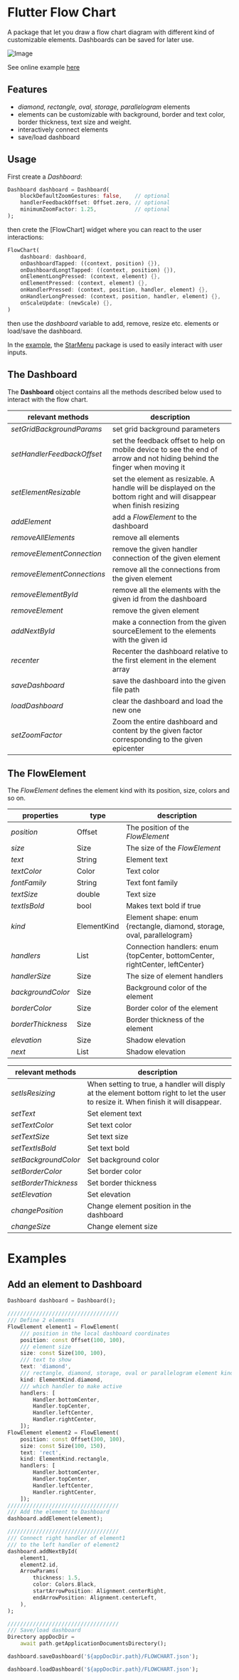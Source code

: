 # Flutter Flow Chart

A package that let you draw a flow chart diagram with different kind of customizable elements. Dashboards can be saved for later use.

![Image](https://github.com/alnitak/flutter_flow_chart/raw/main/images/flowchart.gif)

See online example [here](https://www.marcobavagnoli.com/flutter_flow_chart)

## Features

- _diamond, rectangle, oval, storage, parallelogram_ elements
- elements can be customizable with background, border and text color, border thickness, text size and weight.
- interactively connect elements
- save/load dashboard

## Usage

First create a _Dashboard_:

```dart
Dashboard dashboard = Dashboard(
    blockDefaultZoomGestures: false,    // optional
    handlerFeedbackOffset: Offset.zero, // optional
    minimumZoomFactor: 1.25,            // optional
);
```

then crete the [FlowChart] widget where you can react to the user interactions:

```dart
FlowChart(
    dashboard: dashboard,
    onDashboardTapped: ((context, position) {}),
    onDashboardLongtTapped: ((context, position) {}),
    onElementLongPressed: (context, element) {},
    onElementPressed: (context, element) {},
    onHandlerPressed: (context, position, handler, element) {},
    onHandlerLongPressed: (context, position, handler, element) {},
    onScaleUpdate: (newScale) {},
)
```

then use the _dashboard_ variable to add, remove, resize etc. elements or load/save the dashboard.

In the [example](https://github.com/alnitak/flutter_flow_chart/blob/master/example/lib/main.dart), the [StarMenu](https://pub.dev/packages/star_menu) package is used to easily interact with user inputs.

## The Dashboard

The **Dashboard** object contains all the methods described below used to interact with the flow chart.

| **relevant methods**       | **description**                                                                                                          |
| -------------------------- | ------------------------------------------------------------------------------------------------------------------------ |
| _setGridBackgroundParams_  | set grid background parameters                                                                                           |
| _setHandlerFeedbackOffset_ | set the feedback offset to help on mobile device to see the end of arrow and not hiding behind the finger when moving it |
| _setElementResizable_      | set the element as resizable. A handle will be displayed on the bottom right and will disappear when finish resizing     |
| _addElement_               | add a _FlowElement_ to the dashboard                                                                                     |
| _removeAllElements_        | remove all elements                                                                                                      |
| _removeElementConnection_  | remove the given handler connection of the given element                                                                 |
| _removeElementConnections_ | remove all the connections from the given element                                                                        |
| _removeElementById_        | remove all the elements with the given id from the dashboard                                                             |
| _removeElement_            | remove the given element                                                                                                 |
| _addNextById_              | make a connection from the given sourceElement to the elements with the given id                                         |
| _recenter_                 | Recenter the dashboard relative to the first element in the element array                                                |
| _saveDashboard_            | save the dashboard into the given file path                                                                              |
| _loadDashboard_            | clear the dashboard and load the new one                                                                                 |
| _setZoomFactor_            | Zoom the entire dashboard and content by the given factor corresponding to the given epicenter                           |

## The FlowElement

The _FlowElement_ defines the element kind with its position, size, colors and so on.

| **properties**    | **type**               | **description**                                                              |
| ----------------- | ---------------------- | ---------------------------------------------------------------------------- |
| _position_        | Offset                 | The position of the _FlowElement_                                            |
| _size_            | Size                   | The size of the _FlowElement_                                                |
| _text_            | String                 | Element text                                                                 |
| _textColor_       | Color                  | Text color                                                                   |
| _fontFamily_      | String                 | Text font family                                                             |
| _textSize_        | double                 | Text size                                                                    |
| _textIsBold_      | bool                   | Makes text bold if true                                                      |
| _kind_            | ElementKind            | Element shape: enum {rectangle, diamond, storage, oval, parallelogram}       |
| _handlers_        | List<Handler>          | Connection handlers: enum {topCenter, bottomCenter, rightCenter, leftCenter} |
| _handlerSize_     | Size                   | The size of element handlers                                                 |
| _backgroundColor_ | Size                   | Background color of the element                                              |
| _borderColor_     | Size                   | Border color of the element                                                  |
| _borderThickness_ | Size                   | Border thickness of the element                                              |
| _elevation_       | Size                   | Shadow elevation                                                             |
| _next_            | List<ConnectionParams> | Shadow elevation                                                             |

| **relevant methods** | **description**                                                                                                                      |
| -------------------- | ------------------------------------------------------------------------------------------------------------------------------------ |
| _setIsResizing_      | When setting to true, a handler will disply at the element bottom right to let the user to resize it. When finish it will disappear. |
| _setText_            | Set element text                                                                                                                     |
| _setTextColor_       | Set text color                                                                                                                       |
| _setTextSize_        | Set text size                                                                                                                        |
| _setTextIsBold_      | Set text bold                                                                                                                        |
| _setBackgroundColor_ | Set background color                                                                                                                 |
| _setBorderColor_     | Set border color                                                                                                                     |
| _setBorderThickness_ | Set border thickness                                                                                                                 |
| _setElevation_       | Set elevation                                                                                                                        |
| _changePosition_     | Change element position in the dashboard                                                                                             |
| _changeSize_         | Change element size                                                                                                                  |

# Examples

## Add an element to Dashboard

```dart
Dashboard dashboard = Dashboard();

///////////////////////////////////
/// Define 2 elements
FlowElement element1 = FlowElement(
    /// position in the local dashboard coordinates
    position: const Offset(100, 100),
    /// element size
    size: const Size(100, 100),
    /// text to show
    text: 'diamond',
    /// rectangle, diamond, storage, oval or parallelogram element kind
    kind: ElementKind.diamond,
    /// which handler to make active
    handlers: [
        Handler.bottomCenter,
        Handler.topCenter,
        Handler.leftCenter,
        Handler.rightCenter,
    ]);
FlowElement element2 = FlowElement(
    position: const Offset(300, 100),
    size: const Size(100, 150),
    text: 'rect',
    kind: ElementKind.rectangle,
    handlers: [
        Handler.bottomCenter,
        Handler.topCenter,
        Handler.leftCenter,
        Handler.rightCenter,
    ]);
///////////////////////////////////
/// Add the element to Dashboard
dashboard.addElement(element);

///////////////////////////////////
/// Connect right handler of element1
/// to the left handler of element2
dashboard.addNextById(
    element1,
    element2.id,
    ArrowParams(
        thickness: 1.5,
        color: Colors.Black,
        startArrowPosition: Alignment.centerRight,
        endArrowPosition: Alignment.centerLeft,
    ),
);

///////////////////////////////////
/// Save/load dashboard
Directory appDocDir =
    await path.getApplicationDocumentsDirectory();

dashboard.saveDashboard('${appDocDir.path}/FLOWCHART.json');

dashboard.loadDashboard('${appDocDir.path}/FLOWCHART.json');
```
